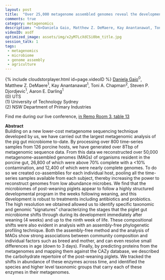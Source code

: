 ```yaml
---
layout: post
title:  "Over 25,000 metagenome assembled genomes reveal the development of the post-weaning pig gut microbial community"
comments: true
category: metagenomics
description: "<b>Daniela Gaio, Matthew Z. DeMaere, Kay Anantanawat, Toni A. Chapman, Steven P. Djordjevic, Aaron E. Darling</b><br/>Building on a new lower-cost metagenome sequencing..."
videoID: asdf
optimized_image: assets/img/x2yM7LcXdCSi0bm_title.jpg
session_talk: 1
tags:
 - metagenomics
 - microbiome
 - genome assembly
 - agriculture
---
```

{% include cloudstorplayer.html id=page.videoID %}
<u>Daniela Gaio</u><sup>0</sup>, Matthew Z. DeMaere<sup>1</sup>, Kay Anantanawat<sup>1</sup>, Toni A. Chapman<sup>2</sup>, Steven P. Djordjevic<sup>1</sup>, Aaron E. Darling<sup>1</sup><br/>
\(0\) UTS<br/>
\(1\) University of Technology Sydney<br/>
\(2\) NSW Department of Primary Industries

Find me during our live conference, [in Remo Room 3, table 13](https://remo.co)

<b>Abstract</b><br/>
Building on a new lower-cost metagenome sequencing technique developed by us, we have carried out the largest metagenomic analysis of the pig gut microbiome to-date. By processing over 800 time-series samples from 126 porcine hosts, we have generated over 8Tbp of metagenomic sequence data. From this data we reconstructed over 50,000 metagenome-assembled genomes \(MAGs\) of organisms resident in the porcine gut, 26,800 of which were above 70% complete with a &lt;10% contamination, and 12,400 of which were nearly complete genomes. To do so we created co-assemblies for each individual host, pooling all the time-series samples available from each subject, thereby increasing the power to reconstruct genomes from low abundance microbes. We find that the microbiomes of post-weaning piglets appear to follow a highly structured developmental program in the weeks following weaning, and this development is robust to treatments including antibiotics and probiotics. The high resolution we obtained allowed us to identify specific taxonomic and genomic “signatures” characterizing the stages that the piglet gut microbiome shifts through during its development immediately after weaning \(4 weeks\) and up to the ninth week of life. These compositional shifts were also evident in  analysis with an assembly-free phylogenetic profiling technique. Both the assembly-free method and the analysis of MAGs show strong associations between community composition and individual factors such as breed and mother, and can even resolve small differences in age \(down to 3 days\). Finally, by predicting proteins from the metagenomes and mapping them against the CAZy database, we described the carbohydrate repertoire of the post-weaning piglets. We tracked the shifts in abundance of these enzymes across time, and identified the species and higher level taxonomic groups that carry each of these enzymes in their metagenomes.
